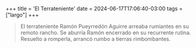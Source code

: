 +++
title = 'El Terrateniente'
date = 2024-06-17T17:06:40-03:00
tags = ["largo"]
+++

> El terrateniente Ramón Pueyrredón Aguirre arreaba rumiantes en su remoto rancho. Se aburría Ramón encerrado en su recurrente rutina. Resuelto a romperla, arrancó rumbo a tierras rimbombantes.

<!--more-->
